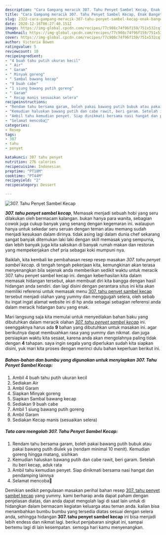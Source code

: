 ```yaml
---
description: "Cara Gampang meracik 307. Tahu Penyet Sambel Kecap, Enak Banget"
title: "Cara Gampang meracik 307. Tahu Penyet Sambel Kecap, Enak Banget"
slug: 2322-cara-gampang-meracik-307-tahu-penyet-sambel-kecap-enak-banget
date: 2020-12-16T06:27:40.151Z
image: https://img-global.cpcdn.com/recipes/77c908c74f96f159/751x532cq70/307-tahu-penyet-sambel-kecap-foto-resep-utama.jpg
thumbnail: https://img-global.cpcdn.com/recipes/77c908c74f96f159/751x532cq70/307-tahu-penyet-sambel-kecap-foto-resep-utama.jpg
cover: https://img-global.cpcdn.com/recipes/77c908c74f96f159/751x532cq70/307-tahu-penyet-sambel-kecap-foto-resep-utama.jpg
author: Victoria Bowen
ratingvalue: 5
reviewcount: 10
recipeingredient:
- "4 buah tahu putih ukuran kecil"
- " Air"
- " Garam"
- " Minyak goreng"
- " Sambal bawang kecap"
- "9 buah cabe"
- "1 siung bawang putih goreng"
- " Garam"
- " Kecap manis sesuaikan selera"
recipeinstructions:
- "Rendam tahu bersama garam, boleh pakai bawang putih bubuk atau pakai bawang putih diulek ya (rendam minimal 10 menit). Kemudian goreng hingga matang, sisihkan"
- "Kemudian haluskan bawang putih dan cabe rawit, beri garam. Setelah itu beri kecap, aduk rata"
- "Ambil tahu kemudian penyet. Siap dinikmati bersama nasi hangat dan pendamping lainnya"
- "Selamat mencoba💜"
categories:
- Resep
tags:
- 307
- tahu
- penyet

katakunci: 307 tahu penyet 
nutrition: 276 calories
recipecuisine: Indonesian
preptime: "PT18M"
cooktime: "PT44M"
recipeyield: "2"
recipecategory: Dessert

---
```



![307. Tahu Penyet Sambel Kecap](https://img-global.cpcdn.com/recipes/77c908c74f96f159/751x532cq70/307-tahu-penyet-sambel-kecap-foto-resep-utama.jpg)

<b><i>307. tahu penyet sambel kecap</i></b>, Memasak menjadi sebuah hobi yang seru dilakukan oleh bermacam kalangan. bukan hanya para wanita, sebagian cowok juga cukup banyak yang senang dengan kegemaran ini. walaupun hanya untuk sekedar seru seruan dengan teman atau memang sudah menjadi kesukaan dalam dirinya. tidak asing lagi dalam dunia chef sekarang sangat banyak ditemukan laki laki dengan skill memasak yang sempurna, dan lebih banyak juga kita saksikan di banyak rumah makan dan restoran yang mempekerjakan chef pria sebagai koki mumpuni nya.

Baiklah, kita kembali ke pembahasan resep resep masakan <i>307. tahu penyet sambel kecap</i>. di tengah tengah pekerjaan kita, kemungkinan akan terasa menyenangkan bila sejenak anda memberikan sedikit waktu untuk meracik 307. tahu penyet sambel kecap ini. dengan keberhasilan kita dalam memasak hidangan tersebut, akan membuat diri kita bangga dengan hasil hidangan anda sendiri. dan lagi disini dengan perantara situs ini kita akan memiliki referensi untuk memasak menu <u>307. tahu penyet sambel kecap</u> tersebut menjadi olahan yang yummy dan menggugah selera, oleh sebab itu ingat ingat alamat website ini di hp anda sebagai sebagian referensi anda dalam meracik hidangan baru yang enak.




Mari langsung saja kita memulai untuk menyediakan bahan baku yang dibutuhkan dalam meracik olahan <u><i>307. tahu penyet sambel kecap</i></u> ini. seenggaknya harus ada <b>9</b> bahan yang dibutuhkan untuk masakan ini. agar berikutnya dapat membuahkan rasa yang yummy dan nikmat. dan juga persiapkan waktu kita sesaat, karena anda akan mengolahnya paling tidak dengan <b>4</b> tahapan. saya ingin segala yang diperlukan sudah kita siapkan disini, yuk mari kita proses dengan merinci dulu bahan keperluan berikut ini.

<!--inarticleads1-->

##### Bahan-bahan dan bumbu yang digunakan untuk menyiapkan 307. Tahu Penyet Sambel Kecap:

1. Ambil 4 buah tahu putih ukuran kecil
1. Sediakan  Air
1. Ambil  Garam
1. Siapkan  Minyak goreng
1. Siapkan  Sambal bawang kecap
1. Sediakan 9 buah cabe
1. Ambil 1 siung bawang putih goreng
1. Ambil  Garam
1. Sediakan  Kecap manis (sesuaikan selera)




<!--inarticleads2-->

##### Tata cara mengolah 307. Tahu Penyet Sambel Kecap:

1. Rendam tahu bersama garam, boleh pakai bawang putih bubuk atau pakai bawang putih diulek ya (rendam minimal 10 menit). Kemudian goreng hingga matang, sisihkan
1. Kemudian haluskan bawang putih dan cabe rawit, beri garam. Setelah itu beri kecap, aduk rata
1. Ambil tahu kemudian penyet. Siap dinikmati bersama nasi hangat dan pendamping lainnya
1. Selamat mencoba💜




Demikian sedikit pengulasan masakan perihal bahan resep <u>307. tahu penyet sambel kecap</u> yang yummy. kami berharap anda dapat paham dengan penjelasan diatas, dan anda dapat mengolah lagi di saat lain untuk di hidangkan dalam bermacam kegiatan keluarga atau teman anda. kalian bisa menambahkan bumbu bumbu yang tersedia diatas sesuai dengan selera anda, sehingga hidangan <b>307. tahu penyet sambel kecap</b> ini bisa menjadi lebih endess dan nikmat lagi. berikut penjabaran singkat ini, sampai bertemu lagi di lain kesempatan. semoga hari kamu menyenangkan.
